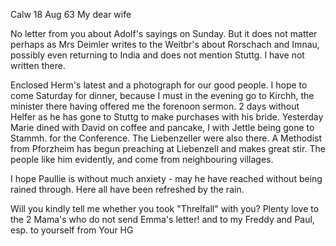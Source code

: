  Calw 18 Aug 63
My dear wife

No letter from you about Adolf's sayings on Sunday. But it does not matter perhaps as Mrs Deimler writes to the Weitbr's about Rorschach and Imnau, possibly even returning to India and does not mention Stuttg. I have not written there.

Enclosed Herm's latest and a photograph for our good people. 
I hope to come Saturday for dinner, because I must in the evening go to Kirchh, the minister there having offered me the forenoon sermon. 
2 days without Helfer as he has gone to Stuttg to make purchases with his bride. Yesterday Marie dined with David on coffee and pancake, I with Jettle being gone to Stammh. for the Conference. The Liebenzeller were also there. A Methodist from Pforzheim has begun preaching at Liebenzell and makes great stir. The people like him evidently, and come from neighbouring villages.

I hope Paullie is without much anxiety - may he have reached without being rained through. Here all have been refreshed by the rain.

Will you kindly tell me whether you took "Threlfall" with you? 
Plenty love to the 2 Mama's who do not send Emma's letter! and to my Freddy and Paul, esp. to yourself
 from
 Your HG
